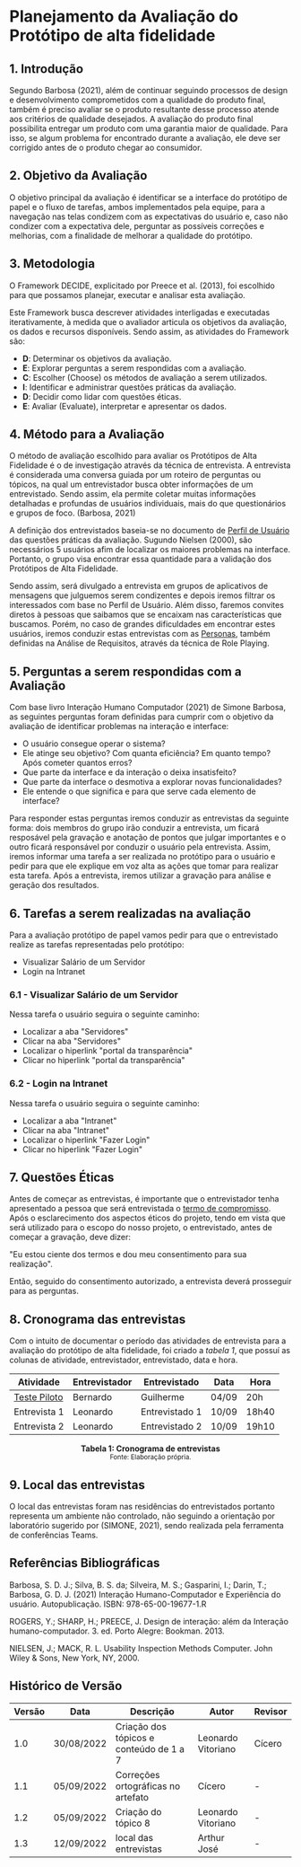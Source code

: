 # Planejamento da Avaliação do Protótipo de alta fidelidade

## 1. Introdução

Segundo Barbosa (2021), além de continuar seguindo processos de design e desenvolvimento comprometidos
com a qualidade do produto final, também é preciso avaliar se o produto resultante desse processo atende aos critérios de qualidade desejados. A avaliação do produto final possibilita entregar um produto com
uma garantia maior de qualidade. Para isso, se algum problema for encontrado durante a avaliação, ele
deve ser corrigido antes de o produto chegar ao consumidor.

## 2. Objetivo da Avaliação

O objetivo principal da avaliação é identificar se a interface do protótipo de papel e o fluxo de tarefas, ambos implementados pela equipe, para a navegação nas telas condizem com as expectativas do usuário e, caso não condizer com a expectativa dele, perguntar as possíveis correções e melhorias, com a finalidade de melhorar a qualidade do protótipo.

## 3. Metodologia

O Framework DECIDE, explicitado por Preece et al. (2013), foi escolhido para que possamos planejar, executar e analisar esta avaliação.

Este Framework busca descrever atividades interligadas e executadas iterativamente, à medida que o avaliador articula os objetivos da avaliação, os dados e recursos disponíveis. Sendo assim, as atividades do Framework são:

- **D**: Determinar os objetivos da avaliação.
- **E**: Explorar perguntas a serem respondidas com a avaliação.
- **C**: Escolher (Choose) os métodos de avaliação a serem utilizados.
- **I**: Identificar e administrar questões práticas da avaliação.
- **D**: Decidir como lidar com questões éticas.
- **E**: Avaliar (Evaluate), interpretar e apresentar os dados.

## 4. Método para a Avaliação

O método de avaliação escolhido para avaliar os Protótipos de Alta Fidelidade é o de investigação através da técnica de entrevista. A entrevista é considerada uma conversa guiada por um roteiro de perguntas ou tópicos, na qual um entrevistador busca obter informações de um entrevistado. Sendo assim, ela permite coletar muitas informações detalhadas e profundas de usuários individuais, mais do que questionários e grupos de foco. (Barbosa, 2021)

A definição dos entrevistados baseia-se no documento de <a href="https://interacao-humano-computador.github.io/2022.1-PMDF/#/analise_de_requisitos/perfil_do_usuario">Perfil de Usuário</a> das questões práticas da avaliação. Sugundo Nielsen (2000), são necessários 5 usuários afim de localizar os maiores problemas na interface. Portanto, o grupo visa encontrar essa quantidade para a validação dos Protótipos de Alta Fidelidade.

Sendo assim, será divulgado a entrevista em grupos de aplicativos de mensagens que julguemos serem condizentes e depois iremos filtrar os interessados com base no Perfil de Usuário. Além disso, faremos convites diretos à pessoas que saibamos que se encaixam nas características que buscamos. Porém, no caso de grandes dificuldades em encontrar estes usuários, iremos conduzir estas entrevistas com as <a href="https://interacao-humano-computador.github.io/2022.1-PMDF/#/analise_de_requisitos/personas">Personas</a>, também definidas na Análise de Requisitos, através da técnica de Role Playing.

## 5. Perguntas a serem respondidas com a Avaliação

Com base livro Interação Humano Computador (2021) de Simone Barbosa, as seguintes perguntas foram definidas para cumprir com o objetivo da avaliação de identificar problemas na interação e interface:

- O usuário consegue operar o sistema?
- Ele atinge seu objetivo? Com quanta eficiência? Em quanto tempo? Após cometer quantos erros?
- Que parte da interface e da interação o deixa insatisfeito?
- Que parte da interface o desmotiva a explorar novas funcionalidades?
- Ele entende o que significa e para que serve cada elemento de interface?

Para responder estas perguntas iremos conduzir as entrevistas da seguinte forma: dois membros do grupo irão conduzir a entrevista, um ficará resposável pela gravação e anotação de pontos que julgar importantes e o outro ficará responsável por conduzir o usuário pela entrevista. Assim, iremos informar uma tarefa a ser realizada no protótipo para o usuário e pedir para que ele explique em voz alta as ações que tomar para realizar esta tarefa. Após a entrevista, iremos utilizar a gravação para análise e geração dos resultados.

## 6. Tarefas a serem realizadas na avaliação

Para a avaliação protótipo de papel vamos pedir para que o entrevistado realize as tarefas representadas pelo protótipo:

- Visualizar Salário de um Servidor
- Login na Intranet

### 6.1 - Visualizar Salário de um Servidor

Nessa tarefa o usuário seguira o seguinte caminho:

- Localizar a aba "Servidores"
- Clicar na aba "Servidores"
- Localizar o hiperlink "portal da transparência"
- Clicar no hiperlink "portal da transparência"

### 6.2 - Login na Intranet

Nessa tarefa o usuário seguira o seguinte caminho:

- Localizar a aba "Intranet"
- Clicar na aba "Intranet"
- Localizar o hiperlink "Fazer Login"
- Clicar no hiperlink "Fazer Login"

## 7. Questões Éticas

Antes de começar as entrevistas, é importante que o entrevistador tenha apresentado a pessoa que será entrevistada o <a href="https://interacao-humano-computador.github.io/2022.1-PMDF/#/analise_de_requisitos/aspectos_eticos">termo de compromisso</a>. Após o esclarecimento dos aspectos éticos do projeto, tendo em vista que será utilizado para o escopo do nosso projeto, o entrevistado, antes de começar a gravação, deve dizer:

"Eu estou ciente dos termos e dou meu consentimento para sua realização".

Então, seguido do consentimento autorizado, a entrevista deverá prosseguir para as perguntas.

## 8. Cronograma das entrevistas

Com o intuito de documentar o período das atividades de entrevista para a avaliação do protótipo de alta fidelidade, foi criado a *tabela 1*, que possuí as colunas de atividade, entrevistador, entrevistado, data e hora.

| Atividade | Entrevistador | Entrevistado | Data | Hora | 
| --------- | ------------- | ------------ | ---- | ---- |
| <a href="https://interacao-humano-computador.github.io/2022.1-PMDF/#/nivel3/avaliacao_prototipo_alta_fidelidade?id=_11-metodologia" >Teste Piloto</a> | Bernardo | Guilherme | 04/09 | 20h |
| Entrevista 1 | Leonardo | Entrevistado 1 | 10/09 | 18h40 |
| Entrevista 2 | Leonardo | Entrevistado 2 | 10/09 | 19h10 |


<figcaption align='center'>
    <b>Tabela 1: Cronograma de entrevistas</b>
    <br><small>Fonte: Elaboração própria.</small>
</figcaption>

## 9. Local das entrevistas

O local das entrevistas foram nas residências do entrevistados portanto representa um ambiente não controlado, não seguindo a orientação por laboratório sugerido por (SIMONE, 2021), sendo realizada pela ferramenta de conferências Teams. 
## Referências Bibliográficas

Barbosa, S. D. J.; Silva, B. S. da; Silveira, M. S.; Gasparini, I.; Darin, T.; Barbosa, G. D. J. (2021)
Interação Humano-Computador e Experiência do usuário. Autopublicação. ISBN: 978-65-00-19677-1.R

ROGERS, Y.; SHARP, H.; PREECE, J. Design de interação: além da Interação humano-computador. 3. ed. Porto Alegre: Bookman. 2013.

NIELSEN, J.; MACK, R. L. Usability Inspection Methods Computer. John Wiley &
Sons, New York, NY, 2000.

## Histórico de Versão

| Versão | Data       | Descrição                               | Autor              | Revisor |
| ------ | ---------- | --------------------------------------- | ------------------ | ------- |
| 1.0    | 30/08/2022 | Criação dos tópicos e conteúdo de 1 a 7 | Leonardo Vitoriano | Cícero  |
| 1.1    | 05/09/2022 | Correções ortográficas no artefato      | Cícero             | -       |
| 1.2    | 05/09/2022 | Criação do tópico 8      | Leonardo Vitoriano                | -       |
| 1.3    | 12/09/2022 | local das entrevistas      | Arthur  José               | -       |